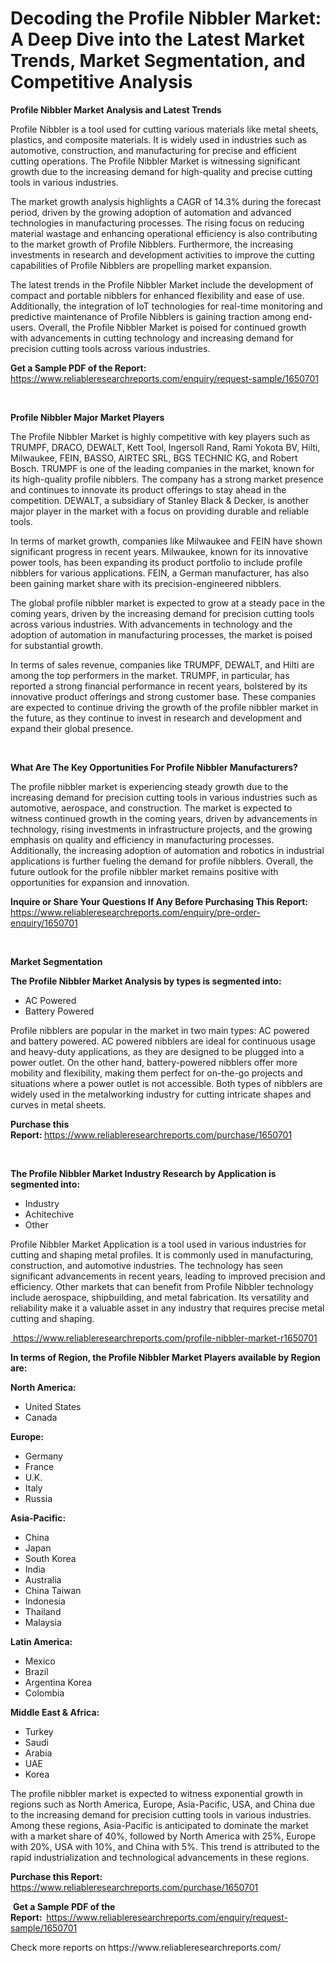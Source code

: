 <p><h1>Decoding the Profile Nibbler Market: A Deep Dive into the Latest Market Trends, Market Segmentation, and Competitive Analysis</h1></p><p><strong>Profile Nibbler Market Analysis and Latest Trends</strong></p>
<p><p>Profile Nibbler is a tool used for cutting various materials like metal sheets, plastics, and composite materials. It is widely used in industries such as automotive, construction, and manufacturing for precise and efficient cutting operations. The Profile Nibbler Market is witnessing significant growth due to the increasing demand for high-quality and precise cutting tools in various industries.</p><p>The market growth analysis highlights a CAGR of 14.3% during the forecast period, driven by the growing adoption of automation and advanced technologies in manufacturing processes. The rising focus on reducing material wastage and enhancing operational efficiency is also contributing to the market growth of Profile Nibblers. Furthermore, the increasing investments in research and development activities to improve the cutting capabilities of Profile Nibblers are propelling market expansion.</p><p>The latest trends in the Profile Nibbler Market include the development of compact and portable nibblers for enhanced flexibility and ease of use. Additionally, the integration of IoT technologies for real-time monitoring and predictive maintenance of Profile Nibblers is gaining traction among end-users. Overall, the Profile Nibbler Market is poised for continued growth with advancements in cutting technology and increasing demand for precision cutting tools across various industries.</p></p>
<p><strong>Get a Sample PDF of the Report:&nbsp;</strong> <a href="https://www.reliableresearchreports.com/enquiry/request-sample/1650701">https://www.reliableresearchreports.com/enquiry/request-sample/1650701</a></p>
<p>&nbsp;</p>
<p><strong>Profile Nibbler Major Market Players</strong></p>
<p><p>The Profile Nibbler Market is highly competitive with key players such as TRUMPF, DRACO, DEWALT, Kett Tool, Ingersoll Rand, Rami Yokota BV, Hilti, Milwaukee, FEIN, BASSO, AIRTEC SRL, BGS TECHNIC KG, and Robert Bosch. TRUMPF is one of the leading companies in the market, known for its high-quality profile nibblers. The company has a strong market presence and continues to innovate its product offerings to stay ahead in the competition. DEWALT, a subsidiary of Stanley Black & Decker, is another major player in the market with a focus on providing durable and reliable tools.</p><p>In terms of market growth, companies like Milwaukee and FEIN have shown significant progress in recent years. Milwaukee, known for its innovative power tools, has been expanding its product portfolio to include profile nibblers for various applications. FEIN, a German manufacturer, has also been gaining market share with its precision-engineered nibblers.</p><p>The global profile nibbler market is expected to grow at a steady pace in the coming years, driven by the increasing demand for precision cutting tools across various industries. With advancements in technology and the adoption of automation in manufacturing processes, the market is poised for substantial growth.</p><p>In terms of sales revenue, companies like TRUMPF, DEWALT, and Hilti are among the top performers in the market. TRUMPF, in particular, has reported a strong financial performance in recent years, bolstered by its innovative product offerings and strong customer base. These companies are expected to continue driving the growth of the profile nibbler market in the future, as they continue to invest in research and development and expand their global presence.</p></p>
<p>&nbsp;</p>
<p><strong>What Are The Key Opportunities For Profile Nibbler Manufacturers?</strong></p>
<p><p>The profile nibbler market is experiencing steady growth due to the increasing demand for precision cutting tools in various industries such as automotive, aerospace, and construction. The market is expected to witness continued growth in the coming years, driven by advancements in technology, rising investments in infrastructure projects, and the growing emphasis on quality and efficiency in manufacturing processes. Additionally, the increasing adoption of automation and robotics in industrial applications is further fueling the demand for profile nibblers. Overall, the future outlook for the profile nibbler market remains positive with opportunities for expansion and innovation.</p></p>
<p><strong>Inquire or Share Your Questions If Any Before Purchasing This Report:</strong> <a href="https://www.reliableresearchreports.com/enquiry/pre-order-enquiry/1650701">https://www.reliableresearchreports.com/enquiry/pre-order-enquiry/1650701</a></p>
<p>&nbsp;</p>
<p><strong>Market Segmentation</strong></p>
<p><strong>The Profile Nibbler Market Analysis by types is segmented into:</strong></p>
<p><ul><li>AC Powered</li><li>Battery Powered</li></ul></p>
<p><p>Profile nibblers are popular in the market in two main types: AC powered and battery powered. AC powered nibblers are ideal for continuous usage and heavy-duty applications, as they are designed to be plugged into a power outlet. On the other hand, battery-powered nibblers offer more mobility and flexibility, making them perfect for on-the-go projects and situations where a power outlet is not accessible. Both types of nibblers are widely used in the metalworking industry for cutting intricate shapes and curves in metal sheets.</p></p>
<p><strong>Purchase this Report:&nbsp;</strong><a href="https://www.reliableresearchreports.com/purchase/1650701">https://www.reliableresearchreports.com/purchase/1650701</a></p>
<p>&nbsp;</p>
<p><strong>The Profile Nibbler Market Industry Research by Application is segmented into:</strong></p>
<p><ul><li>Industry</li><li>Achitechive</li><li>Other</li></ul></p>
<p><p>Profile Nibbler Market Application is a tool used in various industries for cutting and shaping metal profiles. It is commonly used in manufacturing, construction, and automotive industries. The technology has seen significant advancements in recent years, leading to improved precision and efficiency. Other markets that can benefit from Profile Nibbler technology include aerospace, shipbuilding, and metal fabrication. Its versatility and reliability make it a valuable asset in any industry that requires precise metal cutting and shaping.</p></p>
<p><a href="https://www.reliableresearchreports.com/profile-nibbler-market-r1650701">&nbsp;https://www.reliableresearchreports.com/profile-nibbler-market-r1650701</a></p>
<p><strong>In terms of Region, the Profile Nibbler Market Players available by Region are:</strong></p>
<p>
    <p> <strong> North America: </strong>
        <ul>
            <li>United States</li>
            <li>Canada</li>
        </ul>
        </p> 
    <p> <strong> Europe: </strong>
        <ul>
            <li>Germany</li>
            <li>France</li>
            <li>U.K.</li>
            <li>Italy</li>
            <li>Russia</li>
        </ul>
        </p> 
    <p> <strong> Asia-Pacific: </strong>
        <ul>
            <li>China</li>
            <li>Japan</li>
            <li>South Korea</li>
            <li>India</li>
            <li>Australia</li>
            <li>China Taiwan</li>
            <li>Indonesia</li>
            <li>Thailand</li>
            <li>Malaysia</li>
        </ul>
        </p> 
    <p> <strong> Latin America: </strong>
        <ul>
            <li>Mexico</li>
            <li>Brazil</li>
            <li>Argentina Korea</li>
            <li>Colombia</li>
        </ul>
        </p> 
    <p> <strong> Middle East & Africa: </strong>
        <ul>
            <li>Turkey</li>
            <li>Saudi</li>
            <li>Arabia</li>
            <li>UAE</li>
            <li>Korea</li>
        </ul>
    </p>
    </p>
<p><p>The profile nibbler market is expected to witness exponential growth in regions such as North America, Europe, Asia-Pacific, USA, and China due to the increasing demand for precision cutting tools in various industries. Among these regions, Asia-Pacific is anticipated to dominate the market with a market share of 40%, followed by North America with 25%, Europe with 20%, USA with 10%, and China with 5%. This trend is attributed to the rapid industrialization and technological advancements in these regions.</p></p>
<p><strong>Purchase this Report: </strong><a href="https://www.reliableresearchreports.com/purchase/1650701">https://www.reliableresearchreports.com/purchase/1650701</a></p>
<p>&nbsp;<strong>Get a Sample PDF of the Report:&nbsp;&nbsp;</strong><a href="https://www.reliableresearchreports.com/enquiry/request-sample/1650701">https://www.reliableresearchreports.com/enquiry/request-sample/1650701</a></p>
<p><strong></strong></p>
<p>Check more reports on https://www.reliableresearchreports.com/</p>